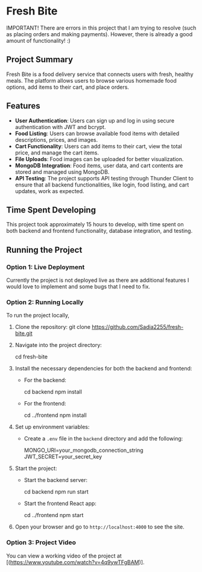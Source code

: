 # Fresh Bite

IMPORTANT! There are errors in this project that I am trying to resolve (such as placing orders and making payments). However, there is already a good amount of functionality! :)

## Project Summary
Fresh Bite is a food delivery service that connects users with fresh, healthy meals. The platform allows users to browse various homemade food options, add items to their cart, and place orders.

## Features
- **User Authentication**: Users can sign up and log in using secure authentication with JWT and bcrypt.
- **Food Listing**: Users can browse available food items with detailed descriptions, prices, and images.
- **Cart Functionality**: Users can add items to their cart, view the total price, and manage the cart items.
- **File Uploads**: Food images can be uploaded for better visualization.
- **MongoDB Integration**: Food items, user data, and cart contents are stored and managed using MongoDB.
- **API Testing**: The project supports API testing through Thunder Client to ensure that all backend functionalities, like login, food listing, and cart updates, work as expected.

## Time Spent Developing
This project took approximately 15 hours to develop, with time spent on both backend and frontend functionality, database integration, and testing.

## Running the Project

### Option 1: Live Deployment
Currently the project is not deployed live as there are additional features I would love to implement and some bugs that I need to fix. 

### Option 2: Running Locally
To run the project locally,

1. Clone the repository:
   git clone https://github.com/Sadia2255/fresh-bite.git

   
2. Navigate into the project directory:

   cd fresh-bite

4. Install the necessary dependencies for both the backend and frontend:
   - For the backend:

     cd backend
     npm install

   - For the frontend:

     cd ../frontend
     npm install


5. Set up environment variables:
   - Create a `.env` file in the `backend` directory and add the following:

     MONGO_URI=your_mongodb_connection_string
     JWT_SECRET=your_secret_key

   
6. Start the project:
   - Start the backend server:

     cd backend
     npm run start

   - Start the frontend React app:

     cd ../frontend
     npm start


7. Open your browser and go to `http://localhost:4000` to see the site.

### Option 3: Project Video
You can view a working video of the project at [(https://www.youtube.com/watch?v=4q9ywTFgBAM)].
